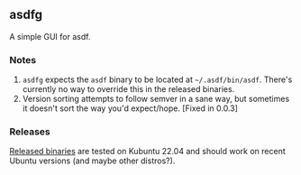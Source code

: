 ## asdfg
A simple GUI for asdf.

### Notes
1. `asdfg` expects the `asdf` binary to be located at `~/.asdf/bin/asdf`. There's currently no way to override this in the released binaries.
2. Version sorting attempts to follow semver in a sane way, but sometimes it doesn't sort the way you'd expect/hope. [Fixed in 0.0.3]

### Releases
[Released binaries](https://github.com/dwelch91/asdfg/releases) are tested on Kubuntu 22.04 and should work on recent Ubuntu versions (and maybe other distros?).

